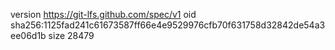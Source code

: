 version https://git-lfs.github.com/spec/v1
oid sha256:1125fad241c61673587ff66e4e9529976cfb70f631758d32842de54a3ee06d1b
size 28479
